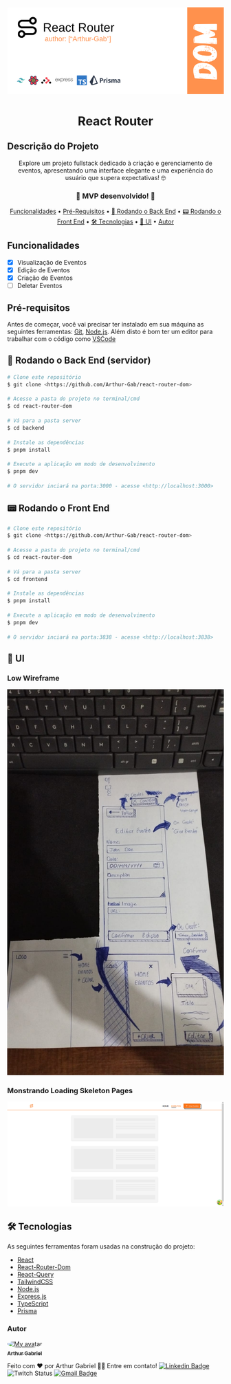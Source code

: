 <h1 align="center">
  <img alt="React Router" title="#react_router" src="./docs/React Router.png" />
</h1>

<h1 align="center">React Router</h1>

<h2> Descrição do Projeto </h2>
<p align="center">
    Explore um projeto fullstack dedicado à criação e gerenciamento de eventos, apresentando uma interface elegante e uma experiência do usuário que supera expectativas! 🤓
</p>

<h3 align="center"> 
	🚀 MVP desenvolvido! 🚀
</h3>

<p align="center">
 <a href="#features">Funcionalidades</a> •
 <a href="#requisitos">Pré-Requisitos</a> • 
 <a href="#run_back">🎲 Rodando o Back End</a> • 
 <a href="#run_front">📟 Rodando o Front End</a> • 
 <a href="#techs">🛠 Tecnologias</a> • 
 <a href="#ui">🎨 UI</a> • 
 <a href="#autor">Autor</a>
</p>

<h2 id='features'>Funcionalidades</h2>

- [x] Visualização de Eventos
- [x] Edição de Eventos
- [x] Criação de Eventos
- [ ] Deletar Eventos

<h2 id='requisitos'>Pré-requisitos</h2>

Antes de começar, você vai precisar ter instalado em sua máquina as seguintes ferramentas:
[Git](https://git-scm.com), [Node.js](https://nodejs.org/en/).
Além disto é bom ter um editor para trabalhar com o código como [VSCode](https://code.visualstudio.com/)

<h2 id='run_back'>🎲 Rodando o Back End (servidor)</h2

```bash
# Clone este repositório
$ git clone <https://github.com/Arthur-Gab/react-router-dom>

# Acesse a pasta do projeto no terminal/cmd
$ cd react-router-dom

# Vá para a pasta server
$ cd backend

# Instale as dependências
$ pnpm install

# Execute a aplicação em modo de desenvolvimento
$ pnpm dev

# O servidor inciará na porta:3000 - acesse <http://localhost:3000>
```

<h2 id='run_front'> 📟 Rodando o Front End </h2>

```bash
# Clone este repositório
$ git clone <https://github.com/Arthur-Gab/react-router-dom>

# Acesse a pasta do projeto no terminal/cmd
$ cd react-router-dom

# Vá para a pasta server
$ cd frontend

# Instale as dependências
$ pnpm install

# Execute a aplicação em modo de desenvolvimento
$ pnpm dev

# O servidor inciará na porta:3838 - acesse <http://localhost:3838>
```

<h2 id='ui'>🎨 UI</h2>

### Low Wireframe

<img src='./docs/low_wireframe.jpeg' alt='Low Wireframe'/>

### Monstrando Loading Skeleton Pages

<img src='./docs/SkeletonUI.png' alt='SketletonUI'/>

<h2 id='techs'>🛠 Tecnologias</h2>

As seguintes ferramentas foram usadas na construção do projeto:

- [React](https://pt-br.reactjs.org/)
- [React-Router-Dom](https://reactrouter.com/en/main)
- [React-Query](https://tanstack.com/query/v3/)
- [TailwindCSS](https://tailwindcss.com/)
- [Node.js](https://nodejs.org/en/)
- [Express.js](https://expressjs.com/pt-br/)
- [TypeScript](https://www.typescriptlang.org/)
- [Prisma](https://www.prisma.io/)

<h3 id='author'>Autor</h3>

<a href="https://www.linkedin.com/in/art2354">
 <img style="border-radius: 50%;" src="https://avatars.githubusercontent.com/u/89430618?v=4" width="100px;" alt="My avatar"/>
 <br />
 <sub><b>Arthur Gabriel</b></sub></a>

Feito com ❤️ por Arthur Gabriel 👋🏽 Entre em contato!
[![Linkedin Badge](https://img.shields.io/badge/-Arthur-blue?style=flat-square&logo=Linkedin&logoColor=white&link=https://www.linkedin.com/in/art2354/)](https://www.linkedin.com/in/art2354/)
![Twitch Status](https://img.shields.io/twitch/status/a_gfer?logo=twitch&labelColor=%23fff&color=%239333ea)
[![Gmail Badge](https://img.shields.io/badge/-arthurgabriel933@gmail.com-c14438?style=flat-square&logo=Gmail&logoColor=white&link=mailto:arthurgabriel933@gmail.com)](mailto:arthurgabriel933@gmail.com)
